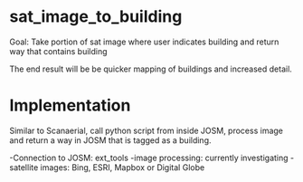 # sat_image_to_building

Goal: Take portion of sat image where user indicates building and return way that contains building

The end result will be be quicker mapping of buildings and increased detail.

# Implementation
Similar to Scanaerial, call python script from inside JOSM, process image and return a way in JOSM that is tagged as a building.

-Connection to JOSM: ext_tools
-image processing: currently investigating
-satellite images: Bing, ESRI, Mapbox or Digital Globe
